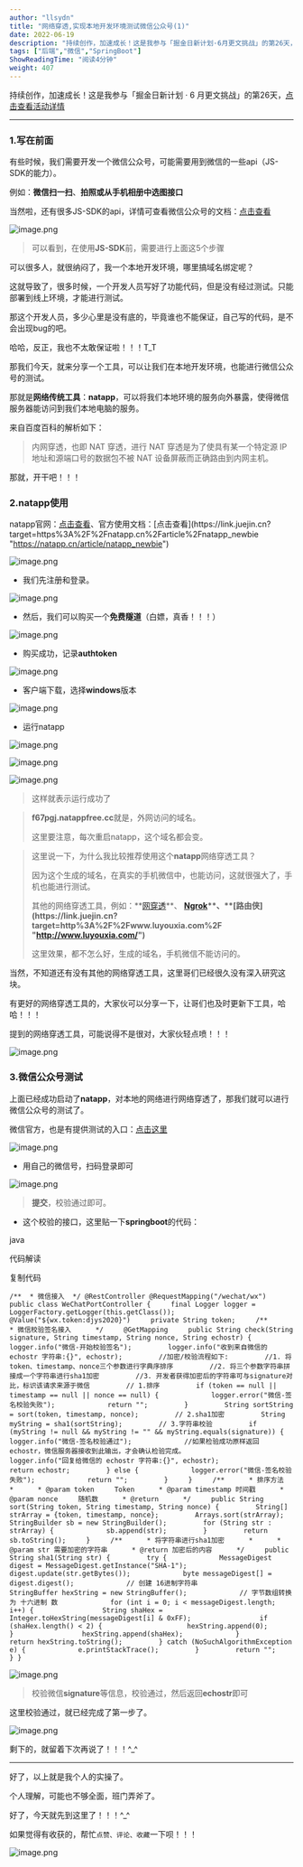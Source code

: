 ```yaml
---
author: "llsydn"
title: "网络穿透,实现本地开发环境测试微信公众号(1)"
date: 2022-06-19
description: "持续创作，加速成长！这是我参与「掘金日新计划·6月更文挑战」的第26天，点击查看活动详情1.写在前面有些时候，我们需要开发一个微信公众号，可能需要用到微信的一些api（JS-SDK的能力）。"
tags: ["后端","微信","SpringBoot"]
ShowReadingTime: "阅读4分钟"
weight: 407
---
```

持续创作，加速成长！这是我参与「掘金日新计划 · 6 月更文挑战」的第26天，[点击查看活动详情](https://juejin.cn/post/7099702781094674468 "https://juejin.cn/post/7099702781094674468")

* * *

### 1.写在前面

有些时候，我们需要开发一个微信公众号，可能需要用到微信的一些api（JS-SDK的能力）。

例如：**微信扫一扫**、**拍照或从手机相册中选图接口**

当然啦，还有很多JS-SDK的api，详情可查看微信公众号的文档：[点击查看](https://link.juejin.cn?target=https%3A%2F%2Fdevelopers.weixin.qq.com%2Fdoc%2Foffiaccount%2FOA_Web_Apps%2FJS-SDK.html "https://developers.weixin.qq.com/doc/offiaccount/OA_Web_Apps/JS-SDK.html")

![image.png](https://p6-juejin.byteimg.com/tos-cn-i-k3u1fbpfcp/a3e270b713b7439e8a3ffc8608cd4830~tplv-k3u1fbpfcp-zoom-in-crop-mark:1512:0:0:0.awebp?)

> 可以看到，在使用**JS-SDK**前，需要进行上面这5个步骤

可以很多人，就很纳闷了，我一个本地开发环境，哪里搞域名绑定呢？

这就导致了，很多时候，一个开发人员写好了功能代码，但是没有经过测试。只能部署到线上环境，才能进行测试。

那这个开发人员，多少心里是没有底的，毕竟谁也不能保证，自己写的代码，是不会出现bug的吧。

哈哈，反正，我也不太敢保证啦！！！T\_T

那我们今天，就来分享一个工具，可以让我们在本地开发环境，也能进行微信公众号的测试。

那就是**网络传统工具**：**natapp**，可以将我们本地环境的服务向外暴露，使得微信服务器能访问到我们本地电脑的服务。

来自百度百科的解析如下：

> 内网穿透，也即 NAT 穿透，进行 NAT 穿透是为了使具有某一个特定源 IP 地址和源端口号的数据包不被 NAT 设备屏蔽而正确路由到内网主机。

那就，开干吧！！！

### 2.natapp使用

natapp官网：[点击查看](https://link.juejin.cn?target=https%3A%2F%2Fnatapp.cn%2F "https://natapp.cn/")、官方使用文档：[点击查看](https://link.juejin.cn?target=https%3A%2F%2Fnatapp.cn%2Farticle%2Fnatapp_newbie "https://natapp.cn/article/natapp_newbie")

![image.png](https://p9-juejin.byteimg.com/tos-cn-i-k3u1fbpfcp/79b25522377d40c7922060be78bba3b6~tplv-k3u1fbpfcp-zoom-in-crop-mark:1512:0:0:0.awebp?)

*   我们先注册和登录。

![image.png](https://p9-juejin.byteimg.com/tos-cn-i-k3u1fbpfcp/f499f597931a41b18ab80ca181cc2687~tplv-k3u1fbpfcp-zoom-in-crop-mark:1512:0:0:0.awebp?)

*   然后，我们可以购买一个**免费隧道**（白嫖，真香！！！）

![image.png](https://p1-juejin.byteimg.com/tos-cn-i-k3u1fbpfcp/2562150ef4b84e2ead283b2415bab5a9~tplv-k3u1fbpfcp-zoom-in-crop-mark:1512:0:0:0.awebp?)

*   购买成功，记录**authtoken**

![image.png](https://p1-juejin.byteimg.com/tos-cn-i-k3u1fbpfcp/9c7fcf97b13849e7bb53e07b93c1772e~tplv-k3u1fbpfcp-zoom-in-crop-mark:1512:0:0:0.awebp?)

*   客户端下载，选择**windows**版本

![image.png](https://p1-juejin.byteimg.com/tos-cn-i-k3u1fbpfcp/93f4ca47339747e78871be78577871a6~tplv-k3u1fbpfcp-zoom-in-crop-mark:1512:0:0:0.awebp?)

*   运行natapp

![image.png](https://p1-juejin.byteimg.com/tos-cn-i-k3u1fbpfcp/1245b68c6619463f851e4e048f732103~tplv-k3u1fbpfcp-zoom-in-crop-mark:1512:0:0:0.awebp?)

![image.png](https://p3-juejin.byteimg.com/tos-cn-i-k3u1fbpfcp/815b01fb83b74426b58a797fd73e2c5c~tplv-k3u1fbpfcp-zoom-in-crop-mark:1512:0:0:0.awebp?)

![image.png](https://p6-juejin.byteimg.com/tos-cn-i-k3u1fbpfcp/4c262e03ecd346859f8eaea21d62c36f~tplv-k3u1fbpfcp-zoom-in-crop-mark:1512:0:0:0.awebp?)

> 这样就表示运行成功了

> **f67pgj.natappfree.cc**就是，外网访问的域名。
> 
> 这里要注意，每次重启natapp，这个域名都会变。

> 这里说一下，为什么我比较推荐使用这个**natapp**网络穿透工具？
> 
> 因为这个生成的域名，在真实的手机微信中，也能访问，这就很强大了，手机也能进行测试。
> 
> 其他的网络穿透工具，例如：**[网穿透](https://link.juejin.cn?target=http%3A%2F%2Fblog.xiaomy.net%2Farchives%2F200.html "http://blog.xiaomy.net/archives/200.html")**、 **[Ngrok](https://link.juejin.cn?target=https%3A%2F%2Fwww.ngrok.cc%2F_book%2Fstart%2Fngrok_windows.html "https://www.ngrok.cc/_book/start/ngrok_windows.html")**、**[路由侠](https://link.juejin.cn?target=http%3A%2F%2Fwww.luyouxia.com%2F "http://www.luyouxia.com/")**
> 
> 这里效果，都不怎么好，生成的域名，手机微信不能访问的。

当然，不知道还有没有其他的网络穿透工具，这里哥们已经很久没有深入研究这块。

有更好的网络穿透工具的，大家伙可以分享一下，让哥们也及时更新下工具，哈哈！！！

提到的网络穿透工具，可能说得不是很对，大家伙轻点喷！！！

![image.png](https://p9-juejin.byteimg.com/tos-cn-i-k3u1fbpfcp/6cab449d76394780bc4ab9a364bf8a19~tplv-k3u1fbpfcp-zoom-in-crop-mark:1512:0:0:0.awebp?)

### 3.微信公众号测试

上面已经成功启动了**natapp**，对本地的网络进行网络穿透了，那我们就可以进行微信公众号的测试了。

微信官方，也是有提供测试的入口：[点击这里](https://link.juejin.cn?target=https%3A%2F%2Fdevelopers.weixin.qq.com%2Fdoc%2Foffiaccount%2FBasic_Information%2FRequesting_an_API_Test_Account.html "https://developers.weixin.qq.com/doc/offiaccount/Basic_Information/Requesting_an_API_Test_Account.html")

![image.png](https://p6-juejin.byteimg.com/tos-cn-i-k3u1fbpfcp/1d84b884a04e4bf19778501684d6e1ef~tplv-k3u1fbpfcp-zoom-in-crop-mark:1512:0:0:0.awebp?)

*   用自己的微信号，扫码登录即可

![image.png](https://p6-juejin.byteimg.com/tos-cn-i-k3u1fbpfcp/461391f3d1f2468b9cd632ddcc0a83d8~tplv-k3u1fbpfcp-zoom-in-crop-mark:1512:0:0:0.awebp?)

> **提交**，校验通过即可。

*   这个校验的接口，这里贴一下**springboot**的代码：

java

 代码解读

复制代码

`/**  * 微信接入  */ @RestController @RequestMapping("/wechat/wx") public class WeChatPortController {     final Logger logger = LoggerFactory.getLogger(this.getClass());     @Value("${wx.token:djys2020}")     private String token;     /**      * 微信校验签名接入      */     @GetMapping     public String check(String signature, String timestamp, String nonce, String echostr) {         logger.info("微信-开始校验签名");         logger.info("收到来自微信的 echostr 字符串:{}", echostr);         //加密/校验流程如下:         //1. 将token、timestamp、nonce三个参数进行字典序排序         //2. 将三个参数字符串拼接成一个字符串进行sha1加密         //3. 开发者获得加密后的字符串可与signature对比，标识该请求来源于微信         // 1.排序         if (token == null || timestamp == null || nonce == null) {             logger.error("微信-签名校验失败");             return "";         }         String sortString = sort(token, timestamp, nonce);         // 2.sha1加密         String myString = sha1(sortString);         // 3.字符串校验         if (myString != null && myString != "" && myString.equals(signature)) {             logger.info("微信-签名校验通过");             //如果检验成功原样返回echostr，微信服务器接收到此输出，才会确认检验完成。             logger.info("回复给微信的 echostr 字符串:{}", echostr);             return echostr;         } else {             logger.error("微信-签名校验失败");             return "";         }     }     /**      * 排序方法      *      * @param token     Token      * @param timestamp 时间戳      * @param nonce     随机数      * @return      */     public String sort(String token, String timestamp, String nonce) {         String[] strArray = {token, timestamp, nonce};         Arrays.sort(strArray);         StringBuilder sb = new StringBuilder();         for (String str : strArray) {             sb.append(str);         }         return sb.toString();     }     /**      * 将字符串进行sha1加密      *      * @param str 需要加密的字符串      * @return 加密后的内容      */     public String sha1(String str) {         try {             MessageDigest digest = MessageDigest.getInstance("SHA-1");             digest.update(str.getBytes());             byte messageDigest[] = digest.digest();             // 创建 16进制字符串             StringBuffer hexString = new StringBuffer();             // 字节数组转换为 十六进制 数             for (int i = 0; i < messageDigest.length; i++) {                 String shaHex = Integer.toHexString(messageDigest[i] & 0xFF);                 if (shaHex.length() < 2) {                     hexString.append(0);                 }                 hexString.append(shaHex);             }             return hexString.toString();         } catch (NoSuchAlgorithmException e) {             e.printStackTrace();         }         return "";     } }`

![image.png](https://p3-juejin.byteimg.com/tos-cn-i-k3u1fbpfcp/5e6d55d0ca53467985e6dceb3354f0ed~tplv-k3u1fbpfcp-zoom-in-crop-mark:1512:0:0:0.awebp?)

> 校验微信**signature**等信息，校验通过，然后返回**echostr**即可

这里校验通过，就已经完成了第一步了。

![image.png](https://p6-juejin.byteimg.com/tos-cn-i-k3u1fbpfcp/8fe9be493f4d4ce888a3222a0854bec6~tplv-k3u1fbpfcp-zoom-in-crop-mark:1512:0:0:0.awebp?)

剩下的，就留着下次再说了！！！^\_^

* * *

好了，以上就是我个人的实操了。

个人理解，可能也不够全面，班门弄斧了。

好了，今天就先到这里了！！！^\_^

如果觉得有收获的，帮忙`点赞、评论、收藏`一下呗！！！

![image.png](https://p3-juejin.byteimg.com/tos-cn-i-k3u1fbpfcp/f5a08fb01ba14e8baaf6f2cc8db2b449~tplv-k3u1fbpfcp-zoom-in-crop-mark:1512:0:0:0.awebp?)